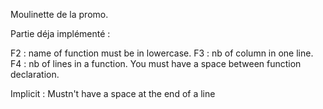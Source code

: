 Moulinette de la promo.

Partie déja implémenté :

F2 : name of function must be in lowercase.
F3 : nb of column in one line.
F4 : nb of lines in a function.
You must have a space between function declaration.

Implicit :
Mustn't have a space at the end of a line
